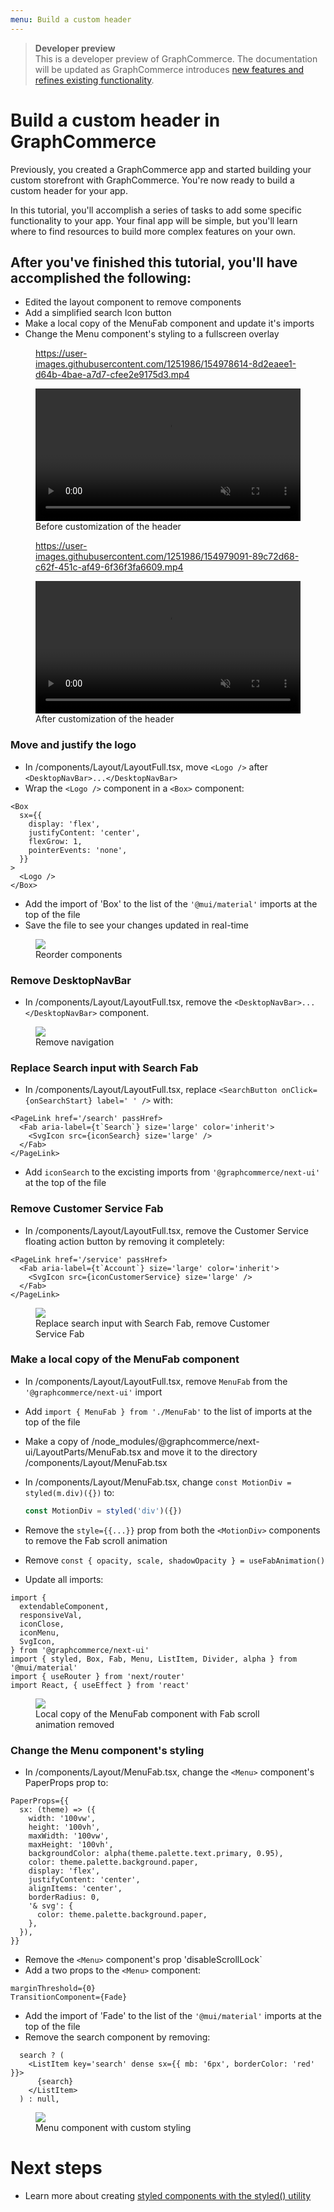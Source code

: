 ```yaml
---
menu: Build a custom header
---
```


> **Developer preview**  
> This is a developer preview of GraphCommerce. The documentation will be
> updated as GraphCommerce introduces
> [new features and refines existing functionality](https://github.com/ho-nl/m2-pwa/releases).

# Build a custom header in GraphCommerce

Previously, you created a GraphCommerce app and started building your custom
storefront with GraphCommerce. You're now ready to build a custom header for
your app.

In this tutorial, you'll accomplish a series of tasks to add some specific
functionality to your app. Your final app will be simple, but you'll learn where
to find resources to build more complex features on your own.

## After you've finished this tutorial, you'll have accomplished the following:

- Edited the layout component to remove components
- Add a simplified search Icon button
- Make a local copy of the MenuFab component and update it's imports
- Change the Menu component's styling to a fullscreen overlay

<figure>

https://user-images.githubusercontent.com/1251986/154978614-8d2eaee1-d64b-4bae-a7d7-cfee2e9175d3.mp4

<video width="100%" controls autoPlay loop muted>
<source src="https://user-images.githubusercontent.com/1251986/154978614-8d2eaee1-d64b-4bae-a7d7-cfee2e9175d3.mp4" type="video/mp4"/>
</video>

  <figcaption>Before customization of the header</figcaption>
</figure>

<figure>

https://user-images.githubusercontent.com/1251986/154979091-89c72d68-c62f-451c-af49-6f36f3fa6609.mp4

<video width="100%" controls autoPlay loop muted>
<source src="https://user-images.githubusercontent.com/1251986/154979091-89c72d68-c62f-451c-af49-6f36f3fa6609.mp4" type="video/mp4"/>
</video>

  <figcaption>After customization of the header</figcaption>
</figure>

### Move and justify the logo

- In /components/Layout/LayoutFull.tsx, move `<Logo />` after
  `<DesktopNavBar>...</DesktopNavBar>`
- Wrap the `<Logo />` component in a `<Box>` component:

```tsx
<Box
  sx={{
    display: 'flex',
    justifyContent: 'center',
    flexGrow: 1,
    pointerEvents: 'none',
  }}
>
  <Logo />
</Box>
```

- Add the import of 'Box' to the list of the `'@mui/material'` imports at the
  top of the file
- Save the file to see your changes updated in real-time

<figure>
 <img src="https://cdn-std.droplr.net/files/acc_857465/v0jqud" />
 <figcaption>Reorder components</figcaption>
</figure>

### Remove DesktopNavBar

- In /components/Layout/LayoutFull.tsx, remove the
  `<DesktopNavBar>...</DesktopNavBar>` component.

<figure>
 <img src="https://cdn-std.droplr.net/files/acc_857465/S1BIyc" />
 <figcaption>Remove navigation</figcaption>
</figure>

### Replace Search input with Search Fab

- In /components/Layout/LayoutFull.tsx, replace
  `<SearchButton onClick={onSearchStart} label=' ' />` with:

```tsx
<PageLink href='/search' passHref>
  <Fab aria-label={t`Search`} size='large' color='inherit'>
    <SvgIcon src={iconSearch} size='large' />
  </Fab>
</PageLink>
```

- Add `iconSearch` to the excisting imports from `'@graphcommerce/next-ui'` at
  the top of the file

### Remove Customer Service Fab

- In /components/Layout/LayoutFull.tsx, remove the Customer Service floating
  action button by removing it completely:

```tsx
<PageLink href='/service' passHref>
  <Fab aria-label={t`Account`} size='large' color='inherit'>
    <SvgIcon src={iconCustomerService} size='large' />
  </Fab>
</PageLink>
```

<figure>
 <img src="https://cdn-std.droplr.net/files/acc_857465/7eadNI" />
 <figcaption>Replace search input with Search Fab, remove Customer Service Fab</figcaption>
</figure>

### Make a local copy of the MenuFab component

- In /components/Layout/LayoutFull.tsx, remove `MenuFab` from the
  `'@graphcommerce/next-ui'` import
- Add `import { MenuFab } from './MenuFab'` to the list of imports at the top of
  the file

- Make a copy of /node_modules/@graphcommerce/next-ui/LayoutParts/MenuFab.tsx
  and move it to the directory /components/Layout/MenuFab.tsx
- In /components/Layout/MenuFab.tsx, change
  `const MotionDiv = styled(m.div)({})` to:
  ```ts
  const MotionDiv = styled('div')({})
  ```
- Remove the `style={{...}}` prop from both the `<MotionDiv>` components to
  remove the Fab scroll animation
- Remove `const { opacity, scale, shadowOpacity } = useFabAnimation()`

- Update all imports:

```tsx
import {
  extendableComponent,
  responsiveVal,
  iconClose,
  iconMenu,
  SvgIcon,
} from '@graphcommerce/next-ui'
import { styled, Box, Fab, Menu, ListItem, Divider, alpha } from '@mui/material'
import { useRouter } from 'next/router'
import React, { useEffect } from 'react'
```

<figure>
 <img src="https://cdn-std.droplr.net/files/acc_857465/O1iBQ4" />
 <figcaption>Local copy of the MenuFab component with Fab scroll animation removed</figcaption>
</figure>

### Change the Menu component's styling

- In /components/Layout/MenuFab.tsx, change the `<Menu>` component's PaperProps
  prop to:

```tsx
PaperProps={{
  sx: (theme) => ({
    width: '100vw',
    height: '100vh',
    maxWidth: '100vw',
    maxHeight: '100vh',
    backgroundColor: alpha(theme.palette.text.primary, 0.95),
    color: theme.palette.background.paper,
    display: 'flex',
    justifyContent: 'center',
    alignItems: 'center',
    borderRadius: 0,
    '& svg': {
      color: theme.palette.background.paper,
    },
  }),
}}
```

- Remove the `<Menu>` component's prop 'disableScrollLock`
- Add a two props to the `<Menu>` component:

```tsx
marginThreshold={0}
TransitionComponent={Fade}
```

- Add the import of 'Fade' to the list of the `'@mui/material'` imports at the
  top of the file
- Remove the search component by removing:

```tsx
  search ? (
    <ListItem key='search' dense sx={{ mb: '6px', borderColor: 'red' }}>
      {search}
    </ListItem>
  ) : null,
```

<figure>
 <img src="https://cdn-std.droplr.net/files/acc_857465/RyXlBV" />
 <figcaption>Menu component with custom styling</figcaption>
</figure>

# Next steps

- Learn more about creating
  [styled components with the styled() utility](../framework/theming.md)
